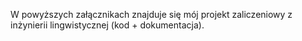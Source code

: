 W powyższych załącznikach znajduje się mój projekt zaliczeniowy z inżynierii lingwistycznej (kod + dokumentacja). 
